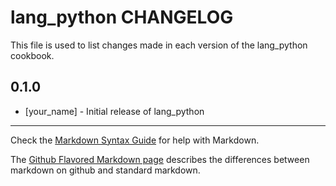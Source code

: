 lang_python CHANGELOG
=====================

This file is used to list changes made in each version of the lang_python cookbook.

0.1.0
-----
- [your_name] - Initial release of lang_python

- - -
Check the [Markdown Syntax Guide](http://daringfireball.net/projects/markdown/syntax) for help with Markdown.

The [Github Flavored Markdown page](http://github.github.com/github-flavored-markdown/) describes the differences between markdown on github and standard markdown.
